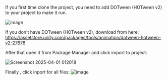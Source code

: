 If you first time clone the project, you need to add DOTween (HOTween v2) to your project to make it run.

![image](https://github.com/user-attachments/assets/e924cca0-af80-4491-931b-36c46041dacf)

If you don't have DOTween (HOTween v2), download from here: https://assetstore.unity.com/packages/tools/animation/dotween-hotween-v2-27676

After that open it from Package Manager and click import to project: 

![Screenshot 2025-04-01 012018](https://github.com/user-attachments/assets/ed8f42a3-dd89-4004-a04c-1d07315ca81d)

Finally , click inport for all files: 
![image](https://github.com/user-attachments/assets/3362e99a-2f50-4ece-aecb-b1691ff72188)

